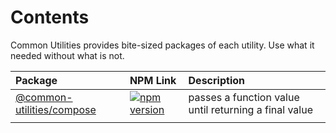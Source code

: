 # Contents

Common Utilities provides bite-sized packages of each utility. Use what it needed without what is not.

| Package | NPM Link | Description |
| :--- | :--- | :--- |
| [@common-utilities/compose](https://github.com/yowainwright/common-utilities/blob/master/packages/compose) | [![npm version](https://camo.githubusercontent.com/1ed535ffe63517f039bb4a9d748804a62e95be144004da8e5257871588abb31a/68747470733a2f2f62616467652e667572792e696f2f6a732f253430636f6d6d6f6e2d7574696c6974696573253246636f6d706f73652e737667)](https://badge.fury.io/js/%40common-utilities%2Fcompose) | passes a function value until returning a final value |
|  |  |  |



